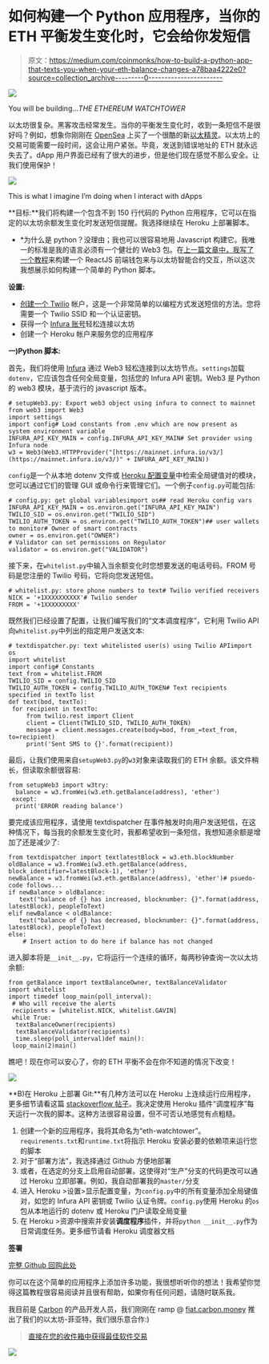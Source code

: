 # 如何构建一个 Python 应用程序，当你的 ETH 平衡发生变化时，它会给你发短信

> 原文：<https://medium.com/coinmonks/how-to-build-a-python-app-that-texts-you-when-your-eth-balance-changes-a78baa4222e0?source=collection_archive---------0----------------------->

![](img/d9f6918d1f7441e78417e155c896ca6f.png)

You will be building…*THE ETHEREUM WATCHTOWER*

以太坊很复杂。黑客攻击经常发生。当你的平衡发生变化时，收到一条短信不是很好吗？例如，想象你刚刚在 [OpenSea](https://opensea.io/assets) 上买了一个很酷的新[以太精灵](https://www.etheremon.com/)。以太坊上的交易可能需要一段时间，这会让用户紧张。毕竟，发送到错误地址的 ETH 就永远失去了。dApp 用户界面已经有了很大的进步，但是他们现在感觉不那么安全。让我们使用保护！

![](img/551d5e0cca8bc34763d361ce4803f291.png)

This is what I imagine I’m doing when I interact with dApps

**目标:**我们将构建一个包含不到 150 行代码的 Python 应用程序，它可以在指定的以太坊余额发生变化时发送短信提醒。我选择继续在 Heroku 上部署脚本。

* *为什么是 python？没理由；我也可以很容易地用 Javascript 构建它。我唯一的标准是我的语言必须有一个健壮的 Web3 包。在[上一篇文章中，我写了一个教程](/carbon-money/how-to-build-and-deploy-a-full-stack-upgradeable-erc-20-dapp-81a7e35e374)来构建一个 ReactJS 前端钱包来与以太坊智能合约交互，所以这次我想展示如何构建一个简单的 Python 脚本。

**设置:**

*   [创建一个 Twilio](https://www.twilio.com/docs/sms/quickstart/python) 帐户，这是一个非常简单的以编程方式发送短信的方法。您将需要一个 Twilio SSID 和一个认证密钥。
*   获得一个 [Infura 账号](https://infura.io/)轻松连接以太坊
*   创建一个 Heroku 帐户来服务您的应用程序

**一)Python 脚本:**

首先，我们将使用 [Infura](https://infura.io/) 通过 Web3 轻松连接到以太坊节点。`settings`加载`dotenv`，它应该包含任何全局变量，包括您的 Infura API 密钥。Web3 是 Python 的 web3 模块，基于流行的 javascript 版本。

```
# setupWeb3.py: Export web3 object using infura to connect to mainnet
from web3 import Web3
import settings
import config# Load constants from .env which are now present as system environment variable
INFURA_API_KEY_MAIN = config.INFURA_API_KEY_MAIN# Set provider using Infura node
w3 = Web3(Web3.HTTPProvider("[https://mainnet.infura.io/v3/](https://mainnet.infura.io/v3/)" + INFURA_API_KEY_MAIN))
```

`config`是一个从本地 dotenv 文件或 [Heroku 配置变量](/taqtilebr/managing-herokus-app-environment-variables-d13fd99610b)中检索全局键值对的模块，您可以通过它们的管理 GUI 或命令行来管理它们。一个例子`config.py`可能包括:

```
# config.py: get global variablesimport os## read Heroku config vars
INFURA_API_KEY_MAIN = os.environ.get("INFURA_API_KEY_MAIN")
TWILIO_SID = os.environ.get("TWILIO_SID")
TWILIO_AUTH_TOKEN = os.environ.get("TWILIO_AUTH_TOKEN")## user wallets to monitor# Owner of smart contracts
owner = os.environ.get("OWNER")
# Validator can set permissions on Regulator
validator = os.environ.get("VALIDATOR")
```

接下来，在`whitelist.py`中输入当余额变化时您想要发送的电话号码。FROM 号码是您注册的 Twilio 号码，它将向您发送短信。

```
# whitelist.py: store phone numbers to text# Twilio verified receivers
NICK = '+1XXXXXXXXXX'# Twilio sender
FROM = '+1XXXXXXXXX'
```

既然我们已经设置了配置，让我们编写我们的“文本调度程序”，它利用 Twilio API 向`whitelist.py`中列出的指定用户发送文本:

```
# textdispatcher.py: text whitelisted user(s) using Twilio APIimport os
import whitelist
import config# Constants
text_from = whitelist.FROM
TWILIO_SID = config.TWILIO_SID
TWILIO_AUTH_TOKEN = config.TWILIO_AUTH_TOKEN# Text recipients specified in textTo list
def text(bod, textTo):
 for recipient in textTo:
     from twilio.rest import Client
     client = Client(TWILIO_SID, TWILIO_AUTH_TOKEN)
     message = client.messages.create(body=bod, from_=text_from, to=recipient)
     print('Sent SMS to {}'.format(recipient))
```

最后，让我们使用来自`setupWeb3.py`的`w3`对象来读取我们的 ETH 余额。该文件稍长，但读取余额很容易:

```
from setupWeb3 import w3try:
  balance = w3.fromWei(w3.eth.getBalance(address), 'ether')
 except:
  print('ERROR reading balance') 
```

要完成该应用程序，请使用 textdispatcher 在事件触发时向用户发送短信，在这种情况下，每当我的余额发生变化时，我都希望收到一条短信，我想知道余额是增加了还是减少了:

```
from textdispatcher import textlatestBlock = w3.eth.blockNumber
oldBalance = w3.fromWei(w3.eth.getBalance(address, block_identifier=latestBlock-1), 'ether')
newBalance = w3.fromWei(w3.eth.getBalance(address), 'ether')# psuedo-code follows...
if newBalance > oldBalance:
   text("balance of {} has increased, blocknumber: {}".format(address, latestBlock), peopleToText)
elif newBalance < oldBalance:
   text("balance of {} has decreased, blocknumber: {}".format(address, latestBlock), peopleToText)
else:
    # Insert action to do here if balance has not changed
```

进入脚本将是`__init__.py`，它将运行一个连续的循环，每两秒钟查询一次以太坊余额:

```
from getBalance import textBalanceOwner, textBalanceValidator
import whitelist
import timedef loop_main(poll_interval):
 # Who will receive the alerts
 recipients = [whitelist.NICK, whitelist.GAVIN]
 while True:
  textBalanceOwner(recipients)
  textBalanceValidator(recipients)
  time.sleep(poll_interval)def main():
 loop_main(2)main()
```

瞧吧！现在你可以安心了，你的 ETH 平衡不会在你不知道的情况下改变！

![](img/4eb6d77ec19b50dc26d0ce166b8bd6d7.png)

**B)在 Heroku 上部署 Git:**有几种方法可以在 Heroku 上连续运行应用程序，更多细节请看这篇 [stackoverflow 帖子](https://stackoverflow.com/questions/39139165/running-simple-python-script-continuously-on-heroku)。我决定使用 Heroku 插件“调度程序”每天运行一次我的脚本。这种方法很容易设置，但不可否认地感觉有点粗糙。

1.  创建一个新的应用程序，我将其命名为“eth-watchtower”。`requirements.txt`和`runtime.txt`将指示 Heroku 安装必要的依赖项来运行您的脚本
2.  对于“部署方法”，我选择通过 Github 方便地部署
3.  或者，在选定的分支上启用自动部署。这使得对“生产”分支的代码更改可以通过 Heroku 立即部署。例如，我自动部署我的`master/`分支
4.  进入 Heroku >设置>显示配置变量，为`config.py`中的所有变量添加全局键值对，如您的 Infura API 密钥或 Twilio 认证令牌。`config.py`使用 Heroku 的`os`包从本地运行的 dotenv 或 Heroku 门户读取全局变量
5.  在 Heroku >资源中搜索并安装**调度程序**插件，并将`python __init__.py`作为日常调度任务。更多细节请看 Heroku 调度器文档

**签署**

[完整 Github 回购此处](https://github.com/nicholaspai/ETHwatchtower/tree/master)

你可以在这个简单的应用程序上添加许多功能，我很想听听你的想法！我希望你觉得这篇教程很容易阅读并且很有帮助，如果你有任何问题，请随时联系我。

我目前是 [Carbon](http://carbon.money) 的产品开发人员，我们刚刚在 ramp @ [fiat.carbon.money](http://fiat.carbon.money) 推出了我们的以太坊-菲亚特，我们很乐意合作:)

> [直接在您的收件箱中获得最佳软件交易](https://coincodecap.com/?utm_source=coinmonks)

[![](img/7c0b3dfdcbfea594cc0ae7d4f9bf6fcb.png)](https://coincodecap.com/?utm_source=coinmonks)